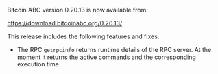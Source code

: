 Bitcoin ABC version 0.20.13 is now available from:

  <https://download.bitcoinabc.org/0.20.13/>

This release includes the following features and fixes:

- The RPC `getrpcinfo` returns runtime details of the RPC server. At the moment
  it returns the active commands and the corresponding execution time.
